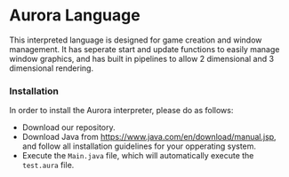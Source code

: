 # Aurora Language

This interpreted language is designed for game creation and window management. It has seperate start and update functions to easily manage window graphics, and has built in pipelines to allow 2 dimensional and 3 dimensional rendering.

### Installation

In order to install the Aurora interpreter, please do as follows:
* Download our repository.
* Download Java from https://www.java.com/en/download/manual.jsp, and follow all installation guidelines for your opperating system.
* Execute the `Main.java` file, which will automatically execute the `test.aura` file.
